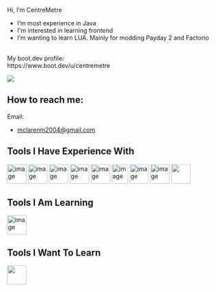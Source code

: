 Hi, I’m CentreMetre
- I’m most experience in Java
- I'm interested in learning frontend
- I’m wanting to learn LUA. Mainly for modding Payday 2 and Factorio
<br>
My boot.dev profile: <br>
https://www.boot.dev/u/centremetre
<br>
<p align="left">
  <a href="https://www.boot.dev/u/centremetre">
    <img src="https://api.boot.dev/v1/users/public/150cefcf-3be1-4ec8-882d-1f7dd2b016b9/thumbnail" >
  </a>
</p>

## How to reach me:<br>
Email:
-  mclarenm2004@gmail.com

## Tools I Have Experience With
<img width="45" height="45" alt="image" src="https://github.com/user-attachments/assets/db5261b1-fa40-4f4e-8b93-9066002cc129" /> <!--Java-->
<img width="45" height="45" alt="image" src="https://github.com/user-attachments/assets/b017c20a-04c5-4549-886a-d7c46ea5a618" /> <!--Sping/Spring boot-->
<img width="45" height="45" alt="image" src="https://github.com/user-attachments/assets/5c4f734a-ac76-4870-ae65-24ada8a0697d" /> <!--IntelliJ-->
<img width="45" height="45" alt="image" src="https://github.com/user-attachments/assets/4b57a29f-46d4-408a-9bc0-7999dbf89a7e" /> <!--Docker-->
<img width="45" height="45" alt="image" src="https://github.com/user-attachments/assets/9f27ffa8-1254-4c75-8896-e68c7fe4cc78" /> <!--JavaScript-->
<img width="38" height="45" alt="image" src="https://github.com/user-attachments/assets/3ec386ab-bf3b-46f8-85ba-fe301430d6d3" /> <!--Linux-->
<img width="44" height="45" alt="image" src="https://github.com/user-attachments/assets/c6769eaf-32c1-4c3d-a85b-68a09377b5c0" /> <!--Postgresql-->
<img width="45" height="45" alt="image" src="https://github.com/user-attachments/assets/d559984c-8bd0-4fd2-9956-341cf83da4bf" /> <!--Python-->
<img width="45" height="45" src="https://cdn.jsdelivr.net/gh/devicons/devicon@latest/icons/bash/bash-original.svg" /> <!--Bash-->




## Tools I Am Learning
<img width="45" height="45" alt="image" src="https://github.com/user-attachments/assets/5c7f1339-8c8e-48bf-ac35-e65be6cbe2a2" /> <!--TypeScript-->


## Tools I Want To Learn
<img width="45" height="45" src="https://cdn.jsdelivr.net/gh/devicons/devicon@latest/icons/lua/lua-original.svg" /> <!--Lua-->
          
  
<!---
CentreMetre/CentreMetre is a ✨ special ✨ repository because its `README.md` (this file) appears on your GitHub profile.
You can click the Preview link to take a look at your changes.
--->
